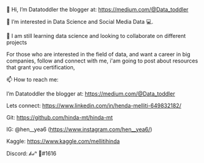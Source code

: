 👋 Hi, I’m Datatoddler the blogger at: https://medium.com/@Data_toddler

👀 I’m interested in Data Science and Social Media Data 💻.

🤝 I am still learning data science and looking to collaborate on different projects



For those who are interested in the field of data, and want a career in big companies, follow and connect with me, i'am going to post about resources that grant you certification,

📫 How to reach me:

I’m Datatoddler the blogger at: https://medium.com/@Data_toddler 

Lets connect: https://www.linkedin.com/in/henda-melliti-649832182/

Git: https://github.com/hinda-mt/hinda-mt 

IG: @hen__yea6 (https://www.instagram.com/hen__yea6/)

Kaggle: https://www.kaggle.com/mellitihinda

Discord: 𝒽ℯⁿ 🦋#1616
